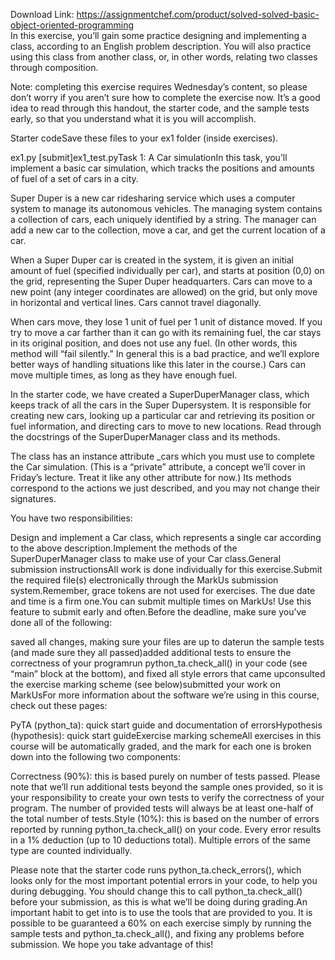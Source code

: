 Download Link: https://assignmentchef.com/product/solved-solved-basic-object-oriented-programming
<br>
In this exercise, you’ll gain some practice designing and implementing a class, according to an English problem description. You will also practice using this class from another class, or, in other words, relating two classes through composition.

Note: completing this exercise requires Wednesday’s content, so please don’t worry if you aren’t sure how to complete the exercise now. It’s a good idea to read through this handout, the starter code, and the sample tests early, so that you understand what it is you will accomplish.

Starter codeSave these files to your ex1 folder (inside exercises).

ex1.py [submit]ex1_test.pyTask 1: A Car simulationIn this task, you’ll implement a basic car simulation, which tracks the positions and amounts of fuel of a set of cars in a city.

Super Duper is a new car ridesharing service which uses a computer system to manage its autonomous vehicles. The managing system contains a collection of cars, each uniquely identified by a string. The manager can add a new car to the collection, move a car, and get the current location of a car.

When a Super Duper car is created in the system, it is given an initial amount of fuel (specified individually per car), and starts at position (0,0) on the grid, representing the Super Duper headquarters. Cars can move to a new point (any integer coordinates are allowed) on the grid, but only move in horizontal and vertical lines. Cars cannot travel diagonally.

When cars move, they lose 1 unit of fuel per 1 unit of distance moved. If you try to move a car farther than it can go with its remaining fuel, the car stays in its original position, and does not use any fuel. (In other words, this method will “fail silently.” In general this is a bad practice, and we’ll explore better ways of handling situations like this later in the course.) Cars can move multiple times, as long as they have enough fuel.

In the starter code, we have created a SuperDuperManager class, which keeps track of all the cars in the Super Dupersystem. It is responsible for creating new cars, looking up a particular car and retrieving its position or fuel information, and directing cars to move to new locations. Read through the docstrings of the SuperDuperManager class and its methods.

The class has an instance attribute _cars which you must use to complete the Car simulation. (This is a “private” attribute, a concept we’ll cover in Friday’s lecture. Treat it like any other attribute for now.) Its methods correspond to the actions we just described, and you may not change their signatures.

You have two responsibilities:

Design and implement a Car class, which represents a single car according to the above description.Implement the methods of the SuperDuperManager class to make use of your Car class.General submission instructionsAll work is done individually for this exercise.Submit the required file(s) electronically through the MarkUs submission system.Remember, grace tokens are not used for exercises. The due date and time is a firm one.You can submit multiple times on MarkUs! Use this feature to submit early and often.Before the deadline, make sure you’ve done all of the following:

saved all changes, making sure your files are up to daterun the sample tests (and made sure they all passed)added additional tests to ensure the correctness of your programrun python_ta.check_all() in your code (see “main” block at the bottom), and fixed all style errors that came upconsulted the exercise marking scheme (see below)submitted your work on MarkUsFor more information about the software we’re using in this course, check out these pages:

PyTA (python_ta): quick start guide and documentation of errorsHypothesis (hypothesis): quick start guideExercise marking schemeAll exercises in this course will be automatically graded, and the mark for each one is broken down into the following two components:

Correctness (90%): this is based purely on number of tests passed. Please note that we’ll run additional tests beyond the sample ones provided, so it is your responsibility to create your own tests to verify the correctness of your program. The number of provided tests will always be at least one-half of the total number of tests.Style (10%): this is based on the number of errors reported by running python_ta.check_all() on your code. Every error results in a 1% deduction (up to 10 deductions total). Multiple errors of the same type are counted individually.

Please note that the starter code runs python_ta.check_errors(), which looks only for the most important potential errors in your code, to help you during debugging. You should change this to call python_ta.check_all() before your submission, as this is what we’ll be doing during grading.An important habit to get into is to use the tools that are provided to you. It is possible to be guaranteed a 60% on each exercise simply by running the sample tests and python_ta.check_all(), and fixing any problems before submission. We hope you take advantage of this!